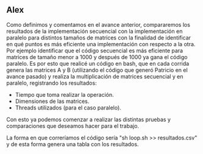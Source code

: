 ## Alex 
Como definimos y comentamos en el avance anterior, compararemos los resultados de la implementación secuencial con la
implementación en paralelo para distintos tamaños de matrices con la finalidad de identificar en qué puntos es más eficiente
una implementación con respecto a la otra. Por ejemplo identificar que el código secuencial es más eficiente para matrices
de tamaño menor a 1000 y después de 1000 ya gana el código paralelo. Es por esto que realicé un código en bash, que en cada
corrida genera las matrices A y B (utilizando el código que generó Patricio en el avance pasado) y realiza la multiplicación
de matrices secuencial y en paralelo, registrando los resultados:

  + Tiempo que toma realizar la operación.
  + Dimensiones de las matrices.
  + Threads utilizados (para el caso paralelo).

Con esto ya podemos comenzar a realizar las distintas pruebas y comparaciones que deseamos hacer para el trabajo.

La forma en que correríamos el código sería "sh loop.sh >> resultados.csv" y de esta forma genera una tabla con los resultados.
